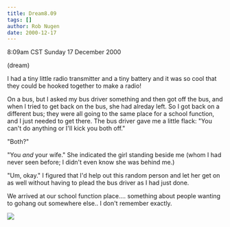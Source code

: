 ```yaml
---
title: Dream8.09
tags: []
author: Rob Nugen
date: 2000-12-17
---
```


<title>Both of you!</title>
<p class=date>8:09am CST Sunday 17 December 2000</p>
<p class=note>(dream)</p>

<p class=dream>I had a tiny little radio transmitter and a tiny
battery and it was so cool that they could be hooked together to make
a radio!</p>

<p class=dream>On a bus, but I asked my bus driver something and then
got off the bus, and when I tried to get back on the bus, she had
alreday left.  So I got back on a different bus; they were all going
to the same place for a school function, and I just needed to get
there.  The bus driver gave me a little flack: "You can't do anything
or I'll kick you both off."</p>

<p class=dream>"Both?"</p>

<p class=dream>"You <em>and</em> your wife." She indicated the girl
standing beside me (whom I had never seen before; I didn't even know
she was behind me.)</p>

<p class=dream>"Um, okay."  I figured that I'd help out this random
person and let her get on as well without having to plead the bus
driver as I had just done.</p>

<p class=dream>We arrived at our school function place.... something
about people wanting to gohang out somewhere else.. I don't remember
exactly.</p>

<p><img src='/images/rob/wL-ROB.gif'/></p>


